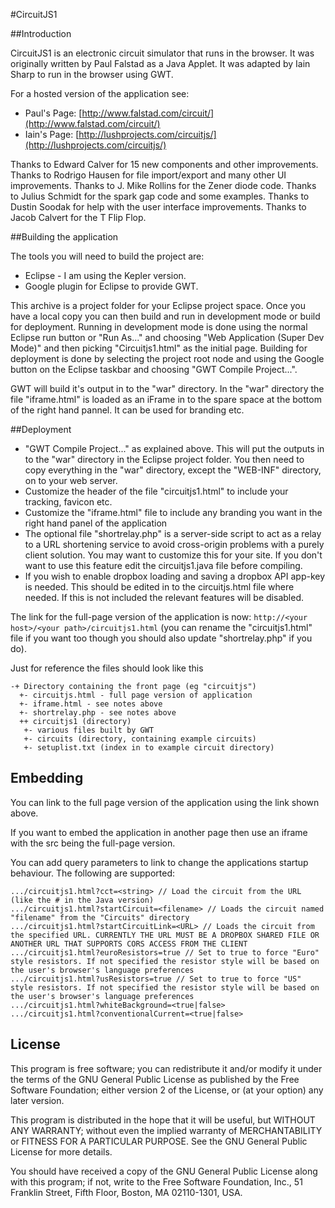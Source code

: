 #CircuitJS1

##Introduction

CircuitJS1 is an electronic circuit simulator that runs in the browser. It was originally written by Paul Falstad as a Java Applet. It was adapted by Iain Sharp to run in the browser using GWT.

For a hosted version of the application see:

* Paul's Page: [http://www.falstad.com/circuit/](http://www.falstad.com/circuit/)
* Iain's Page: [http://lushprojects.com/circuitjs/](http://lushprojects.com/circuitjs/)

Thanks to Edward Calver for 15 new components and other improvements. Thanks to Rodrigo Hausen for file import/export and many other UI improvements. Thanks to J. Mike Rollins for the Zener diode code. Thanks to Julius Schmidt for the spark gap code and some examples. Thanks to Dustin Soodak for help with the user interface improvements. Thanks to Jacob Calvert for the T Flip Flop. 

##Building the application

The tools you will need to build the project are:

* Eclipse - I am using the Kepler version.
* Google plugin for Eclipse to provide GWT.

This archive is a project folder for your Eclipse project space. Once you have a local copy you can then build and run in development mode or build for deployment. Running in development mode is done using the normal Eclipse run button or "Run As..." and choosing "Web Application (Super Dev Mode)" and then picking "Circuitjs1.html" as the initial page. Building for deployment is done by selecting the project root node and using the Google button on the Eclipse taskbar and choosing "GWT Compile Project...".

GWT will build it's output in to the "war" directory. In the "war" directory the file "iframe.html" is loaded as an iFrame in to the spare space at the bottom of the right hand pannel. It can be used for branding etc.

##Deployment

* "GWT Compile Project..." as explained above. This will put the outputs in to the "war" directory in the Eclipse project folder. You then need to copy everything in the "war" directory, except the "WEB-INF" directory, on to your web server.
* Customize the header of the file "circuitjs1.html" to include your tracking, favicon etc.
* Customize the "iframe.html" file to include any branding you want in the right hand panel of the application
* The optional file "shortrelay.php" is a server-side script to act as a relay to a URL shortening service to avoid cross-origin problems with a purely client solution. You may want to customize this for your site. If you don't want to use this feature edit the circuitjs1.java file before compiling.
* If you wish to enable dropbox loading and saving a dropbox API app-key is needed. This should be edited in to the circuitjs.html file where needed. If this is not included the relevant features will be disabled.


The link for the full-page version of the application is now:
`http://<your host>/<your path>/circuitjs1.html`
(you can rename the "circuitjs1.html" file if you want too though you should also update "shortrelay.php" if you do).

Just for reference the files should look like this

```
-+ Directory containing the front page (eg "circuitjs")
  +- circuitjs.html - full page version of application
  +- iframe.html - see notes above
  +- shortrelay.php - see notes above
  ++ circuitjs1 (directory)
   +- various files built by GWT
   +- circuits (directory, containing example circuits)
   +- setuplist.txt (index in to example circuit directory)
```
   
## Embedding

You can link to the full page version of the application using the link shown above.

If you want to embed the application in another page then use an iframe with the src being the full-page version.

You can add query parameters to link to change the applications startup behaviour. The following are supported:
```
.../circuitjs1.html?cct=<string> // Load the circuit from the URL (like the # in the Java version)
.../circuitjs1.html?startCircuit=<filename> // Loads the circuit named "filename" from the "Circuits" directory
.../circuitjs1.html?startCircuitLink=<URL> // Loads the circuit from the specified URL. CURRENTLY THE URL MUST BE A DROPBOX SHARED FILE OR ANOTHER URL THAT SUPPORTS CORS ACCESS FROM THE CLIENT
.../circuitjs1.html?euroResistors=true // Set to true to force "Euro" style resistors. If not specified the resistor style will be based on the user's browser's language preferences
.../circuitjs1.html?usResistors=true // Set to true to force "US" style resistors. If not specified the resistor style will be based on the user's browser's language preferences
.../circuitjs1.html?whiteBackground=<true|false>
.../circuitjs1.html?conventionalCurrent=<true|false>
```

## License

This program is free software; you can redistribute it and/or
modify it under the terms of the GNU General Public License
as published by the Free Software Foundation; either version 2
of the License, or (at your option) any later version.

This program is distributed in the hope that it will be useful,
but WITHOUT ANY WARRANTY; without even the implied warranty of
MERCHANTABILITY or FITNESS FOR A PARTICULAR PURPOSE.  See the
GNU General Public License for more details.

You should have received a copy of the GNU General Public License
along with this program; if not, write to the Free Software
Foundation, Inc., 51 Franklin Street, Fifth Floor, Boston, MA  02110-1301, USA.